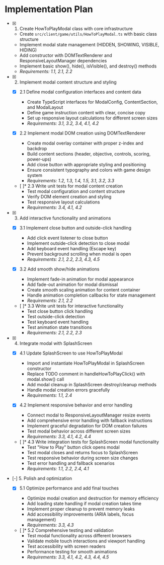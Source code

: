 # Implementation Plan

- [x] 1. Create HowToPlayModal class with core infrastructure

  - Create `src/client/game/utils/HowToPlayModal.ts` with basic class structure
  - Implement modal state management (HIDDEN, SHOWING, VISIBLE, HIDING)
  - Add constructor with DOMTextRenderer and ResponsiveLayoutManager dependencies
  - Implement basic show(), hide(), isVisible(), and destroy() methods
  - _Requirements: 1.1, 2.1, 2.2_

- [x] 2. Implement modal content structure and styling

  - [x] 2.1 Define modal configuration interfaces and content data

    - Create TypeScript interfaces for ModalConfig, ContentSection, and ModalLayout
    - Define game instruction content with clear, concise copy
    - Set up responsive layout calculations for different screen sizes
    - _Requirements: 3.1, 3.2, 3.4, 4.1, 4.2_

  - [x] 2.2 Implement modal DOM creation using DOMTextRenderer

    - Create modal overlay container with proper z-index and backdrop
    - Build content sections (header, objective, controls, scoring, power-ups)
    - Add close button with appropriate styling and positioning
    - Ensure consistent typography and colors with game design system
    - _Requirements: 1.2, 1.3, 1.4, 1.5, 3.1, 3.2, 3.3_

  - [ ]\* 2.3 Write unit tests for modal content creation
    - Test modal configuration and content structure
    - Verify DOM element creation and styling
    - Test responsive layout calculations
    - _Requirements: 3.4, 4.1, 4.2_

- [x] 3. Add interactive functionality and animations

  - [x] 3.1 Implement close button and outside-click handling

    - Add click event listener to close button
    - Implement outside-click detection to close modal
    - Add keyboard event handling (Escape key)
    - Prevent background scrolling when modal is open
    - _Requirements: 2.1, 2.2, 2.3, 4.3, 4.5_

  - [x] 3.2 Add smooth show/hide animations

    - Implement fade-in animation for modal appearance
    - Add fade-out animation for modal dismissal
    - Create smooth scaling animation for content container
    - Handle animation completion callbacks for state management
    - _Requirements: 2.1, 2.2_

  - [ ]\* 3.3 Write unit tests for interactive functionality
    - Test close button click handling
    - Test outside-click detection
    - Test keyboard event handling
    - Test animation state transitions
    - _Requirements: 2.1, 2.2, 2.3_

- [x] 4. Integrate modal with SplashScreen

  - [x] 4.1 Update SplashScreen to use HowToPlayModal

    - Import and instantiate HowToPlayModal in SplashScreen constructor
    - Replace TODO comment in handleHowToPlayClick() with modal.show() call
    - Add modal cleanup in SplashScreen destroy/cleanup methods
    - Handle modal creation errors gracefully
    - _Requirements: 1.1, 2.4_

  - [x] 4.2 Implement responsive behavior and error handling

    - Connect modal to ResponsiveLayoutManager resize events
    - Add comprehensive error handling with fallback instructions
    - Implement graceful degradation for DOM creation failures
    - Test modal behavior across different screen sizes
    - _Requirements: 3.3, 4.1, 4.2, 4.4_

  - [ ]\* 4.3 Write integration tests for SplashScreen modal functionality
    - Test "How to Play" button click opens modal
    - Test modal closes and returns focus to SplashScreen
    - Test responsive behavior during screen size changes
    - Test error handling and fallback scenarios
    - _Requirements: 1.1, 2.2, 2.4, 4.1_

- [-] 5. Polish and optimization

  - [x] 5.1 Optimize performance and add final touches

    - Optimize modal creation and destruction for memory efficiency
    - Add loading state handling if modal creation takes time
    - Implement proper cleanup to prevent memory leaks
    - Add accessibility improvements (ARIA labels, focus management)
    - _Requirements: 3.3, 4.3_

  - [ ]\* 5.2 Comprehensive testing and validation
    - Test modal functionality across different browsers
    - Validate mobile touch interactions and viewport handling
    - Test accessibility with screen readers
    - Performance testing for smooth animations
    - _Requirements: 3.3, 4.1, 4.2, 4.3, 4.4, 4.5_
